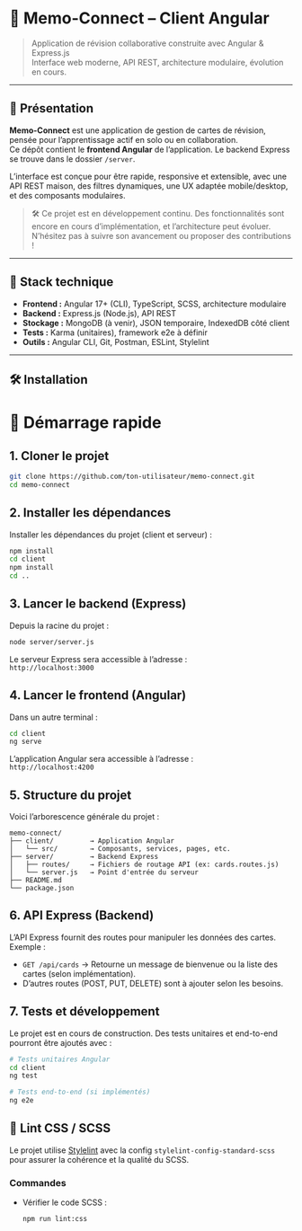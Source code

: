# 🧠 Memo-Connect – Client Angular

> Application de révision collaborative construite avec Angular & Express.js  
> Interface web moderne, API REST, architecture modulaire, évolution en cours.

---

## 🚀 Présentation

**Memo-Connect** est une application de gestion de cartes de révision, pensée pour l’apprentissage actif en solo ou en collaboration.  
Ce dépôt contient le **frontend Angular** de l’application. Le backend Express se trouve dans le dossier `/server`.

L’interface est conçue pour être rapide, responsive et extensible, avec une API REST maison, des filtres dynamiques, une UX adaptée mobile/desktop, et des composants modulaires.

> 🛠️ Ce projet est en développement continu. Des fonctionnalités sont encore en cours d’implémentation, et l’architecture peut évoluer. N’hésitez pas à suivre son avancement ou proposer des contributions !

---

## 🧱 Stack technique

- **Frontend :** Angular 17+ (CLI), TypeScript, SCSS, architecture modulaire
- **Backend :** Express.js (Node.js), API REST
- **Stockage :** MongoDB (à venir), JSON temporaire, IndexedDB côté client
- **Tests :** Karma (unitaires), framework e2e à définir
- **Outils :** Angular CLI, Git, Postman, ESLint, Stylelint

---

## 🛠️ Installation

# 🚀 Démarrage rapide

## 1. **Cloner le projet**

```bash
git clone https://github.com/ton-utilisateur/memo-connect.git
cd memo-connect
```

## 2. **Installer les dépendances**

Installer les dépendances du projet (client et serveur) :

```bash
npm install
cd client
npm install
cd ..
```

## 3. **Lancer le backend (Express)**

Depuis la racine du projet :

```bash
node server/server.js
```

Le serveur Express sera accessible à l’adresse :  
`http://localhost:3000`

## 4. **Lancer le frontend (Angular)**

Dans un autre terminal :

```bash
cd client
ng serve
```

L’application Angular sera accessible à l’adresse :  
`http://localhost:4200`

## 5. **Structure du projet**

Voici l’arborescence générale du projet :

```
memo-connect/
├── client/         → Application Angular
│   └── src/        → Composants, services, pages, etc.
├── server/         → Backend Express
│   ├── routes/     → Fichiers de routage API (ex: cards.routes.js)
│   └── server.js   → Point d'entrée du serveur
├── README.md
└── package.json
```

## 6. **API Express (Backend)**

L’API Express fournit des routes pour manipuler les données des cartes.  
Exemple :

- `GET /api/cards` → Retourne un message de bienvenue ou la liste des cartes (selon implémentation).
- D’autres routes (POST, PUT, DELETE) sont à ajouter selon les besoins.

## 7. **Tests et développement**

Le projet est en cours de construction. Des tests unitaires et end-to-end pourront être ajoutés avec :

```bash
# Tests unitaires Angular
cd client
ng test

# Tests end-to-end (si implémentés)
ng e2e
```
## 🎨 Lint CSS / SCSS

Le projet utilise [Stylelint](https://stylelint.io/) avec la config `stylelint-config-standard-scss`
pour assurer la cohérence et la qualité du SCSS.

### Commandes

- Vérifier le code SCSS :
  ```bash
  npm run lint:css